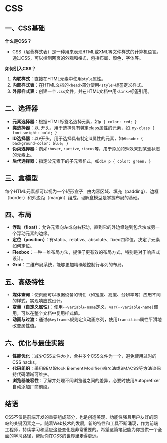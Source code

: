 # CSS

## 一、CSS基础
**什么是CSS？**
- CSS（层叠样式表）是一种用来表现HTML或XML等文件样式的计算机语言。通过CSS，可以控制网页的外观和格式，包括布局、颜色、字体等。

**如何引入CSS？**
1. **内联样式**：直接在HTML元素中使用`style`属性。
2. **内部样式表**：在HTML文档的`<head>`部分使用`<style>`标签定义样式。
3. **外部样式表**：创建一个`.css`文件，并在HTML文档中用`<link>`标签引用。

## 二、选择器
- **元素选择器**：根据HTML标签名选择元素，如`p { color: red; }`
- **类选择器**：以`.`开头，用于选择具有特定class属性的元素，如`.my-class { font-weight: bold; }`
- **ID选择器**：以`#`开头，用于选择具有特定id属性的元素，如`#header { background-color: blue; }`
- **伪类选择器**：例如`:hover`, `:active`, `:focus`等，用于添加特殊效果到某些状态的元素上。
- **后代选择器**：指定父元素下的子元素样式，如`div p { color: green; }`

## 三、盒模型
每个HTML元素都可以视为一个矩形盒子，由内容区域、填充（padding）、边框（border）和外边距（margin）组成。理解盒模型是掌握布局的基础。

## 四、布局
- **浮动（float）**：允许元素向左或向右移动，直到它的外边缘碰到包含块或另一个浮动元素的边缘。
- **定位（position）**：有static、relative、absolute、fixed四种值，决定了元素如何定位。
- **Flexbox**：一种一维布局方法，提供了更有效的布局方式，特别是对于响应式设计。
- **Grid**：二维布局系统，能够更加精确地控制行与列的布局。

## 五、高级特性
- **媒体查询**：使页面可以根据设备的特性（如宽度、高度、分辨率等）应用不同的样式，实现响应式设计。
- **变量（自定义属性）**：使用`--variable-name`定义，`var(--variable-name)`调用，可以在整个文档中复用样式值。
- **动画与过渡**：通过`@keyframes`规则定义动画序列，使用`transition`属性平滑地改变属性值。

## 六、优化与最佳实践
- **性能优化**：减少CSS文件大小，合并多个CSS文件为一个，避免使用过时的CSS hacks。
- **代码组织**：采用BEM(Block Element Modifier)命名法或SMACSS等方法论保持代码清晰可维护。
- **浏览器兼容性**：了解并处理不同浏览器之间的差异，必要时使用Autoprefixer自动添加厂商前缀。

## 结语
CSS不仅是前端开发的重要组成部分，也是创造美观、功能性强且用户友好的网站的关键因素之一。随着Web技术的发展，新的特性和工具不断涌现，作为前端工程师，持续学习和适应这些变化是非常重要的。希望这篇笔记能为你提供一个全面的学习路径，帮助你在CSS的世界里走得更远。
